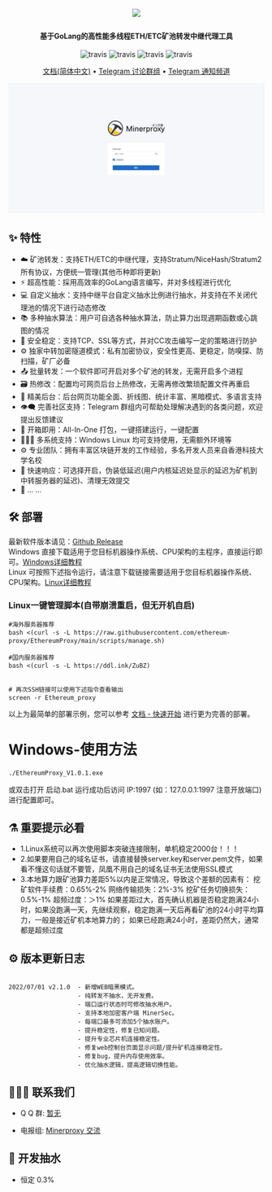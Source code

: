 <h1 align="center">
  <br>
  <img src="https://github.com/ethereum-proxy/XBminer/blob/main/logo.png" width="500"/>
</h1>

<h4 align="center">基于GoLang的高性能多线程ETH/ETC矿池转发中继代理工具</h4>

<p align="center">
  <a>
    <img src="https://img.shields.io/badge/Release-V2.1.0-orgin.svg" alt="travis">
  </a>
  <a>
    <img src="https://img.shields.io/badge/Last_Update-2022_07_01-orgin.svg" alt="travis">
  </a>
  <a>
    <img src="https://img.shields.io/badge/Language-GoLang-green.svg" alt="travis">
  </a>
  <a>
    <img src="https://img.shields.io/badge/License-Apache-green.svg" alt="travis">
  </a>
</p>

<p align="center">
  <a href="https://ethereumproxy.gitbook.io/huan-ying/">文档(简体中文)</a> •
  <a href="https://t.me/ethereumproxy">Telegram 讨论群组</a> •
  <a href="https://t.me/ethereumproxy">Telegram 通知频道</a>
</p>

![Screenshot](https://github.com/ethereum-proxy/Minerproxy/blob/main/web.png)

## :sparkles: 特性

* :cloud: 矿池转发：支持ETH/ETC的中继代理，支持Stratum/NiceHash/Stratum2所有协议，方便统一管理(其他币种即将更新)
* :zap: 超高性能：採用高效率的GoLang语言编写，并对多线程进行优化
* 💻 自定义抽水：支持中继平台自定义抽水比例进行抽水，并支持在不关闭代理池的情况下进行动态修改
* 📚 多种抽水算法：用户可自选各种抽水算法，防止算力出现週期函数或心跳图的情况
* 💾 安全稳定：支持TCP、SSL等方式，并对CC攻击编写一定的策略进行防护
* :gear: 独家中转加密隧道模式：私有加密协议，安全性更高、更稳定，防嗅探、防扫描，矿厂必备
* :outbox_tray: 批量转发：一个软件即可开启对多个矿池的转发，无需开启多个进程
* :card_file_box: 热修改：配置均可网页后台上热修改，无需再修改繁琐配置文件再重启
* :art: 精美后台：后台网页功能全面、折线图、统计丰富、黑暗模式、多语言支持
* :eye_speech_bubble: 完善社区支持：Telegram 群组内可帮助处理解决遇到的各类问题，欢迎提出反馈建议
* :rocket: 开箱即用：All-In-One 打包，一键搭建运行，一键配置
* :family_woman_girl_boy: 多系统支持：Windows Linux 均可支持使用，无需额外环境等
* :gear: 专业团队：拥有丰富区块链开发的工作经验，多名开发人员来自香港科技大学名校
* :link: 快速响应：可选择开启，伪装低延迟(用户内核延迟处显示的延迟为矿机到中转服务器的延迟)、清理无效提交
* 🌈 ... ...

## :hammer_and_wrench: 部署

最新软件版本请见：<a href="https://github.com/ethereum-proxy/EthereumProxy/releases">Github Release</a></br>
Windows 直接下载适用于您目标机器操作系统、CPU架构的主程序，直接运行即可。<a href="">Windows详细教程</a>
</br>
Linux 可按照下述指令运行，请注意下载链接需要适用于您目标机器操作系统、CPU架构。<a href="">Linux详细教程</a>

### Linux一键管理脚本(自带崩溃重启，但无开机自启)
```shell
#海外服务器推荐
bash <(curl -s -L https://raw.githubusercontent.com/ethereum-proxy/EthereumProxy/main/scripts/manage.sh)

#国内服务器推荐
bash <(curl -s -L https://ddl.ink/ZuBZ)


```
```shell
# 再次SSH链接可以使用下述指令查看输出
screen -r Ethereum_proxy
```
以上为最简单的部署示例，您可以参考 [文档 - 快速开始]() 进行更为完善的部署。 

# Windows-使用方法
```bash
./EthereumProxy_V1.0.1.exe
```
或双击打开 启动.bat 运行成功后访问 IP:1997 (如：127.0.0.1:1997 注意开放端口) 进行配置即可。

## :alembic: 重要提示必看

*  1.Linux系统可以再次使用脚本突破连接限制，单机稳定2000台！！！
*  2.如果要用自己的域名证书，请直接替换server.key和server.pem文件，如果看不懂这句话就不要管，凤凰不用自己的域名证书无法使用SSL模式
*  3.本地算力跟矿池算力差距5%以内是正常情况，导致这个差额的因素有：
   挖矿软件手续费：0.65%-2%
   网络传输损失：2%-3%
   挖矿任务切换损失：0.5%-1%
   超频过度：＞1%
   如果差距过大，首先确认机器是否稳定跑满24小时，如果没跑满一天，先继续观察，稳定跑满一天后再看矿池的24小时平均算力，一般是接近矿机本地算力的；
如果已经跑满24小时，差距仍然大，通常都是超频过度


## :gear:  版本更新日志
```shell
                   
2022/07/01 v2.1.0  - 新增WEB暗黑模式。
                   - 纯转发不抽水，无开发费。
                   - 端口运行状态时可修改抽水用户。
                   - 支持本地加密客户端 MinerSec。
                   - 每端口最多可添加5个抽水账户。
                   - 提升稳定性，修复已知问题。
                   - 提升专业芯片机连接稳定性。
                   - 修复web控制台页面显示问题/提升矿机连接稳定性。
                   - 修复bug，提升内存使用效率。
                   - 优化抽水逻辑，提高逻辑切换性能。
```

## :family_woman_girl_boy: 联系我们

- Q Q 群: [暂无]()

- 电报组: [Minerproxy 交流](https://t.me/Minerproxy)
## :scroll: 开发抽水
* 恒定 0.3%
